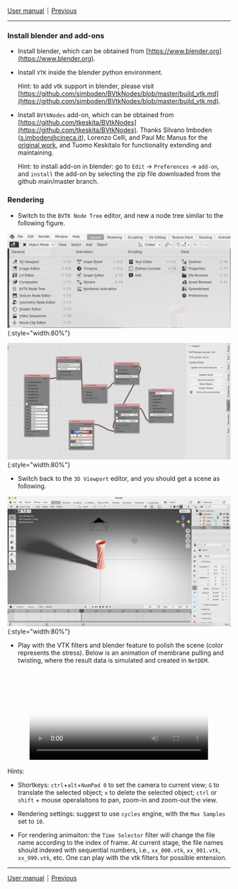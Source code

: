 ###

[User manual](user_manual.md)
┊ [Previous](basic_usage.md)

------

### Install blender and add-ons

- Install blender, which can be obtained from [https://www.blender.org](https://www.blender.org).

- Install ``VTK`` inside the blender python environment.

    Hint: to add vtk support in blender, please visit [https://github.com/simboden/BVtkNodes/blob/master/build_vtk.md](https://github.com/simboden/BVtkNodes/blob/master/build_vtk.md).

- Install ``BVtkNodes`` add-on, which can be obtained from [https://github.com/tkeskita/BVtkNodes](https://github.com/tkeskita/BVtkNodes). Thanks Silvano Imboden (s.imboden@cineca.it), Lorenzo Celli, and Paul Mc Manus for the [original work](https://github.com/simboden/BVtkNodes), and Tuomo Keskitalo for functionality extending and maintaining. 

    Hint: to install add-on in blender: go to ``Edit`` &rarr; ``Preferences`` &rarr; ``add-on``, and ``install`` the add-on by selecting the zip file downloaded from the github main/master branch.

### Rendering

- Switch to the ``BVTK Node Tree`` editor, and new a node tree similar to the following figure.

![blender_enditor_layout](../img/blender_enditor_layout.png "Layouts of the blender editors."){:style="width:80%"}

![node_example](../img/node_example.png "Example of node layout for importing and rendering vtk polydate in blender."){:style="width:80%"}

- Switch back to the ``3D Viewport`` editor, and you should get a scene as following.

![render_example](../img/render_example.png "Example of layort view."){:style="width:80%"}

- Play with the VTK filters and blender feature to polish the scene (color represents the stress). Below is an animation of membrane pulling and twisting, where the result data is simulated and created in ``NetDEM``.

<center>
<video controls width="80%" poster="https://1307405355.vod2.myqcloud.com/7eb7938bvodtranscq1307405355/6450ee7e387702294825734594/coverBySnapshot/coverBySnapshot_10_0.jpg">
  <source src="https://1307405355.vod2.myqcloud.com/7eb7938bvodtranscq1307405355/6450ee7e387702294825734594/v.f100840.mp4" type="video/mp4">
</video>
</center>

Hints:

- Shortkeys: ``ctrl``+``alt``+``NumPad 0`` to set the camera to current view; ``G`` to translate the selected object; ``x`` to delete the selected object; ``ctrl`` or ``shift`` + mouse operalaitons to pan, zoom-in and zoom-out the view.

- Rendering settings: suggest to use ``cycles`` engine, with the ``Max Samples`` set to ``10``.

- For rendering animaiton: the ``Time Selector`` filter will change the file name according to the index of frame. At current stage, the file names should indexed with sequential numbers, i.e., ``xx_000.vtk``, ``xx_001.vtk``, ``xx_999.vtk``, etc. One can play with the vtk filters for possible entension.

------

[User manual](user_manual.md)
┊ [Previous](basic_usage.md)